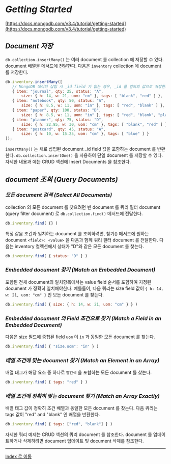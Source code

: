 # _Getting Started_
[https://docs.mongodb.com/v3.4/tutorial/getting-started](https://docs.mongodb.com/v3.4/tutorial/getting-started)

## _Document 저장_
`db.collection.insertMany()` 는 여러 document 를 collection 에 저장할 수 있다. document 배열을 메서드에 전달한다. 다음은 `inventory` collection 에 document 를 저장한다.

```javascript
db.inventory.insertMany([
   // MongoDB 데이터 삽입 시 _id field 가 없는 경우, _id 를 임의의 값으로 저장한다.
   { item: "journal", qty: 25, status: "A",
       size: { h: 14, w: 21, uom: "cm" }, tags: [ "blank", "red" ] },
   { item: "notebook", qty: 50, status: "A",
       size: { h: 8.5, w: 11, uom: "in" }, tags: [ "red", "blank" ] },
   { item: "paper", qty: 100, status: "D",
       size: { h: 8.5, w: 11, uom: "in" }, tags: [ "red", "blank", "plain" ] },
   { item: "planner", qty: 75, status: "D",
       size: { h: 22.85, w: 30, uom: "cm" }, tags: [ "blank", "red" ] },
   { item: "postcard", qty: 45, status: "A",
       size: { h: 10, w: 15.25, uom: "cm" }, tags: [ "blue" ] }
]);
```

`insertMany()` 는 새로 삽입된 document _id field 값을 포함하는 document 를 반환한다. `db.collection.insertOne()` 을 사용하여 단일 document 를 저장할 수 있다. 자세한 내용과 예는 CRUD 섹션에 Insert Documents 을 참조한다.

## _document 조회 (Query Documents)_
### _모든 document 검색 (Select All Documents)_
collection 의 모든 document 를 찾으려면 빈 document 를 쿼리 필터 document (query filter document) 로 `db.collection.find()` 메서드에 전달한다.

```javascript
db.inventory.find( {} )
```

특정 같음 조건과 일치하는 document 를 조회하려면, 찾기() 메서드에 원하는 document `<field>: <value>` 을 다음과 함께 쿼리 필터 document 를 전달한다. 다음는 inventory 컬렉션에서 상태가 "D"와 같은 모든 document 를 찾는다.

```javascript
db.inventory.find( { status: "D" } )
```

### _Embedded document 찾기 (Match an Embedded Document)_
포함된 전체 document의 일치항목에서는 value field 순서를 포함하여 지정된 document 가 정확히 일치해야한다. 예를들어, 다음 쿼리는 size field 값이 `{ h: 14, w: 21, uom: "cm" }` 인 모든 document 를 찾는다.

```javascript
db.inventory.find( { size: { h: 14, w: 21, uom: "cm" } } )
```

### _Embedded document 의 Field 조건으로 찾기 (Match a Field in an Embedded Document)_
다음은 size 필드에 중첩된 field `uom` 이 `in` 과 동일한 모든 document 를 찾는다.

```javascript
db.inventory.find( { "size.uom": "in" } )
```

### _배열 조건에 맞는 document 찾기 (Match an Element in an Array)_
배열 태그가 해당 요소 중 하나로 `빨간색` 을 포함하는 모든 document 를 찾는다.

```javascript
db.inventory.find( { tags: "red" } )
```

### _배열 조건에 정확히 맞는 document 찾기 (Match an Array Exactly)_
배열 태그 값이 정확히 조건 배열과 동일한 모든 document 를 찾는다. 다음 쿼리는 tags 값이 "red" and "blank" 인 배열을 반환한다.

```javascript
db.inventory.find( { tags: ["red", "blank"] } )
```

자세한 쿼리 예제는 CRUD 섹션의 쿼리 document 를 참조한다. document 를 업데이트하거나 삭제하려면 document 업데이트 및 document 삭제를 참조한다.

---
[Index 로 이동](https://github.com/jx2lee/getting-started-with-mongodb#index)
